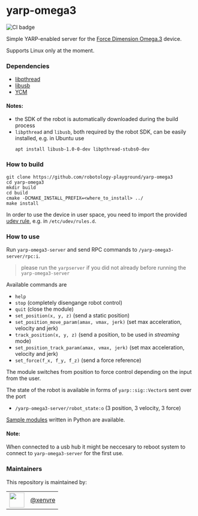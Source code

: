 yarp-omega3
======================

![CI badge](https://github.com/robotology-playground/yarp-omega3/workflows/C++%20CI%20Workflow/badge.svg)

Simple YARP-enabled server for the [Force Dimension Omega.3](https://www.forcedimension.com/products/omega) device.

Supports Linux only at the moment.

### Dependencies

- [libpthread](https://www.gnu.org/software/hurd/libpthread.html)
- [libusb](https://libusb.info/)
- [YCM](https://github.com/robotology/ycm)

#### Notes:
- the SDK of the robot is automatically downloaded during the build process
- `libpthread` and `libusb`, both required by the robot SDK, can be easily installed, e.g. in Ubuntu use
   ```
   apt install libusb-1.0-0-dev libpthread-stubs0-dev
   ```

### How to build

```
git clone https://github.com/robotology-playground/yarp-omega3
cd yarp-omega3
mkdir build
cd build
cmake -DCMAKE_INSTALL_PREFIX=<where_to_install> ../
make install
```

In order to use the device in user space, you need to import the provided [udev rule](config/99-omega3-libusb.rules), e.g. in `/etc/udev/rules.d`.

### How to use

Run `yarp-omega3-server` and send RPC commands to `/yarp-omega3-server/rpc:i`.

> please run the `yarpserver` if you did not already before running the `yarp-omega3-server`

Available commands are
- `help`
- `stop` (completely disengange robot control)
- `quit` (close the module)
- `set_position(x, y, z)` (send a static position)
- `set_position_move_param(amax, vmax, jerk)` (set max acceleration, velocity and jerk)
- `track_position(x, y, z)` (send a position, to be used in _streaming_ mode)
- `set_position_track_param(amax, vmax, jerk)` (set max acceleration, velocity and jerk)
- `set_force(f_x, f_y, f_z)` (send a force reference)

The module switches from position to force control depending on the input from the user.

The state of the robot is available in forms of `yarp::sig::Vector`s sent over the port
- `/yarp-omega3-server/robot_state:o` (3 position, 3 velocity, 3 force)

[Sample modules](src/samples/python) written in Python are available.

#### Note:
When connected to a usb hub it might be neccesary to reboot system to connect to `yarp-omega3-server` for the first use.

### Maintainers

This repository is maintained by:

| | |
|:---:|:---:|
| [<img src="https://github.com/xenvre.png" width="40">](https://github.com/xenvre) | [@xenvre](https://github.com/xenvre) |
